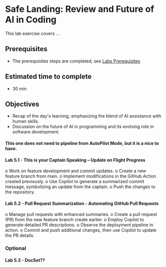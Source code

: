 # Safe Landing: Review and Future of AI in Coding 
This lab exercise covers ...

## Prerequisites
- The prerequisites steps are completed, see [Labs Prerequisites](https://github.com/XpiritBV/Copilot-Bootcamp#labs-prerequisites)

## Estimated time to complete
- 30 min

## Objectives
- Recap of the day's learning, emphasizing the blend of AI assistance with human skills.
- Discussion on the future of AI in programming and its evolving role in software development.


#### This one does not need to pipeline from AutoPilot Mode, but it is a nice to have.

#### Lab 5.1 - This is your Captain Speaking – Update on Flight Progress

o	Work on feature development and commit updates.
o	Create a new feature branch from main.
o	Implement modifications in the GitHub Action created previously.
o	Use Copilot to generate a summarized commit message, symbolizing an update from the captain.
o	Push the changes to the repository.

#### Lab 5.2 - Pull Request Summarization - Automating GitHub Pull Requests

o	Manage pull requests with enhanced summaries.
o	Create a pull request (PR) from the new feature branch create earlier.
o	Employ Copilot to generate detailed PR descriptions.
o	Observe the deployment pipeline in action.
o	Commit and push additional changes, then use Copilot to update the PR details.

### Optional

#### Lab 5.3 - DocSet??







